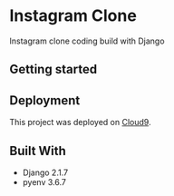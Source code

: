 # Instagram Clone

Instagram clone coding build with Django


## Getting started



## Deployment

This project was deployed on [Cloud9](https://insta-ejolie.c9users.io).


## Built With

* Django 2.1.7
* pyenv 3.6.7
